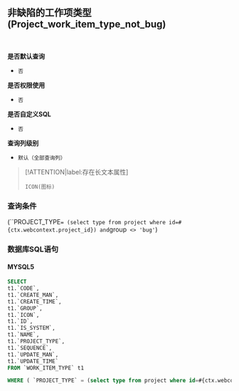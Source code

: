 ## 非缺陷的工作项类型(Project_work_item_type_not_bug) <!-- {docsify-ignore-all} -->



<br>
<p class="panel-title"><b>是否默认查询</b></p>

* `否`

<p class="panel-title"><b>是否权限使用</b></p>

* `否`

<p class="panel-title"><b>是否自定义SQL</b></p>

* `否`

<p class="panel-title"><b>查询列级别</b></p>

* `默认（全部查询列）`

> [!ATTENTION|label:存在长文本属性]
>
> `ICON(图标)`



### 查询条件

(``PROJECT_TYPE` = (select type from project where id=#{ctx.webcontext.project_id}) and `group` <> 'bug'`)



### 数据库SQL语句

#### MYSQL5

```sql
SELECT
t1.`CODE`,
t1.`CREATE_MAN`,
t1.`CREATE_TIME`,
t1.`GROUP`,
t1.`ICON`,
t1.`ID`,
t1.`IS_SYSTEM`,
t1.`NAME`,
t1.`PROJECT_TYPE`,
t1.`SEQUENCE`,
t1.`UPDATE_MAN`,
t1.`UPDATE_TIME`
FROM `WORK_ITEM_TYPE` t1 

WHERE ( `PROJECT_TYPE` = (select type from project where id=#{ctx.webcontext.project_id}) and `group` <> 'bug' )
```
